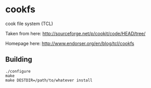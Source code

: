 # cookfs
cook file system (TCL)

Taken from here:
http://sourceforge.net/p/cookit/code/HEAD/tree/

Homepage here:
http://www.endorser.org/en/blog/tcl/cookfs


## Building
```
./configure
make
make DESTDIR=/path/to/whatever install
```
